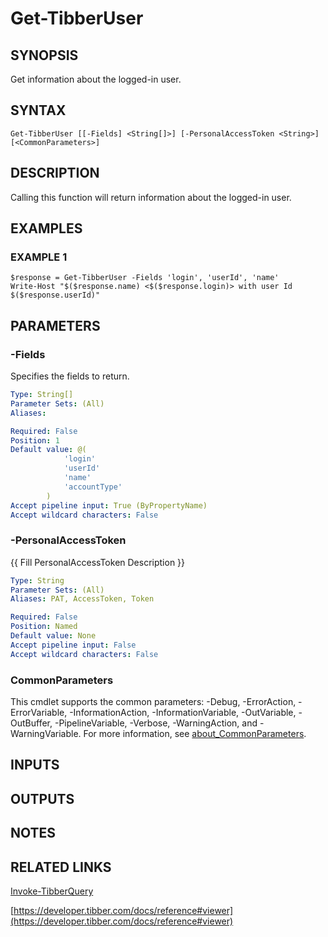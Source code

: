 # Get-TibberUser

## SYNOPSIS
Get information about the logged-in user.

## SYNTAX

```
Get-TibberUser [[-Fields] <String[]>] [-PersonalAccessToken <String>] [<CommonParameters>]
```

## DESCRIPTION
Calling this function will return information about the logged-in user.

## EXAMPLES

### EXAMPLE 1
```
$response = Get-TibberUser -Fields 'login', 'userId', 'name'
Write-Host "$($response.name) <$($response.login)> with user Id $($response.userId)"
```

## PARAMETERS

### -Fields
Specifies the fields to return.

```yaml
Type: String[]
Parameter Sets: (All)
Aliases:

Required: False
Position: 1
Default value: @(
            'login'
            'userId'
            'name'
            'accountType'
        )
Accept pipeline input: True (ByPropertyName)
Accept wildcard characters: False
```

### -PersonalAccessToken
{{ Fill PersonalAccessToken Description }}

```yaml
Type: String
Parameter Sets: (All)
Aliases: PAT, AccessToken, Token

Required: False
Position: Named
Default value: None
Accept pipeline input: False
Accept wildcard characters: False
```

### CommonParameters
This cmdlet supports the common parameters: -Debug, -ErrorAction, -ErrorVariable, -InformationAction, -InformationVariable, -OutVariable, -OutBuffer, -PipelineVariable, -Verbose, -WarningAction, and -WarningVariable. For more information, see [about_CommonParameters](http://go.microsoft.com/fwlink/?LinkID=113216).

## INPUTS

## OUTPUTS

## NOTES

## RELATED LINKS

[Invoke-TibberQuery](Invoke-TibberQuery.md)

[https://developer.tibber.com/docs/reference#viewer](https://developer.tibber.com/docs/reference#viewer)

